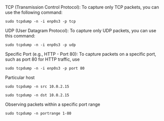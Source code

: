 TCP (Transmission Control Protocol):
To capture only TCP packets, you can use the following command:
```
sudo tcpdump -n -i enp0s3 -p tcp
```
UDP (User Datagram Protocol):
To capture only UDP packets, you can use this command:
```
sudo tcpdump -n -i enp0s3 -p udp
```
Specific Port (e.g., HTTP - Port 80):
To capture packets on a specific port, such as port 80 for HTTP traffic, use
```
sudo tcpdump -n -i enp0s3 -p port 80
```
Particular host 
```
sudo tcpdump -n src 10.0.2.15
```
```
sudo tcpdump -n dst 10.0.2.15
```
Observing packets within a specific port range
```
sudo tcpdump -n portrange 1-80
```
